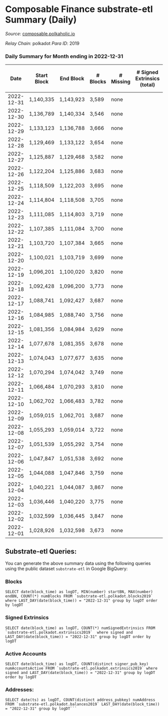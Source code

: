 # Composable Finance substrate-etl Summary (Daily)

_Source_: [composable.polkaholic.io](https://composable.polkaholic.io)

*Relay Chain*: polkadot
*Para ID*: 2019



### Daily Summary for Month ending in 2022-12-31


| Date | Start Block | End Block | # Blocks | # Missing | # Signed Extrinsics (total) | # Active Accounts | # Addresses with Balances | # Events | # Transfers | # XCM Transfers In | # XCM Transfers Out |
| ---- | ----------- | --------- | -------- | --------- | --------------------------- | ----------------- | ------------------------- | -------- | ----------- | ------------------ | ------------------- |
| 2022-12-31 | 1,140,335 | 1,143,923 | 3,589 | none  |  |  | 7 | 7,180 |   |   |   |
| 2022-12-30 | 1,136,789 | 1,140,334 | 3,546 | none  |  |  | 7 | 7,094 |   |   |   |
| 2022-12-29 | 1,133,123 | 1,136,788 | 3,666 | none  |  |  | 7 | 7,334 |   |   |   |
| 2022-12-28 | 1,129,469 | 1,133,122 | 3,654 | none  |  |  | 7 | 7,310 |   |   |   |
| 2022-12-27 | 1,125,887 | 1,129,468 | 3,582 | none  |  |  | 7 | 7,166 |   |   |   |
| 2022-12-26 | 1,122,204 | 1,125,886 | 3,683 | none  |  |  | 7 | 7,368 |   |   |   |
| 2022-12-25 | 1,118,509 | 1,122,203 | 3,695 | none  |  |  | 7 | 7,392 |   |   |   |
| 2022-12-24 | 1,114,804 | 1,118,508 | 3,705 | none  |  |  | 7 | 7,412 |   |   |   |
| 2022-12-23 | 1,111,085 | 1,114,803 | 3,719 | none  |  |  | 7 | 7,440 |   |   |   |
| 2022-12-22 | 1,107,385 | 1,111,084 | 3,700 | none  |  |  | 7 | 7,405 |   |   |   |
| 2022-12-21 | 1,103,720 | 1,107,384 | 3,665 | none  |  |  | 7 | 7,332 |   |   |   |
| 2022-12-20 | 1,100,021 | 1,103,719 | 3,699 | none  |  |  | 7 | 7,400 |   |   |   |
| 2022-12-19 | 1,096,201 | 1,100,020 | 3,820 | none  |  |  | 7 | 7,642 |   |   |   |
| 2022-12-18 | 1,092,428 | 1,096,200 | 3,773 | none  |  |  | 7 | 7,549 |   |   |   |
| 2022-12-17 | 1,088,741 | 1,092,427 | 3,687 | none  |  |  | 7 | 7,376 |   |   |   |
| 2022-12-16 | 1,084,985 | 1,088,740 | 3,756 | none  |  |  | 7 | 7,514 |   |   |   |
| 2022-12-15 | 1,081,356 | 1,084,984 | 3,629 | none  |  |  | 7 | 7,260 |   |   |   |
| 2022-12-14 | 1,077,678 | 1,081,355 | 3,678 | none  |  |  | 7 | 7,358 |   |   |   |
| 2022-12-13 | 1,074,043 | 1,077,677 | 3,635 | none  |  |  | 7 | 7,272 |   |   |   |
| 2022-12-12 | 1,070,294 | 1,074,042 | 3,749 | none  |  |  | 7 | 7,500 |   |   |   |
| 2022-12-11 | 1,066,484 | 1,070,293 | 3,810 | none  |  |  | 7 | 7,622 |   |   |   |
| 2022-12-10 | 1,062,702 | 1,066,483 | 3,782 | none  |  |  | 7 | 7,566 |   |   |   |
| 2022-12-09 | 1,059,015 | 1,062,701 | 3,687 | none  |  |  | 7 | 7,376 |   |   |   |
| 2022-12-08 | 1,055,293 | 1,059,014 | 3,722 | none  |  |  | 7 | 7,449 |   |   |   |
| 2022-12-07 | 1,051,539 | 1,055,292 | 3,754 | none  |  |  | 7 | 7,510 |   |   |   |
| 2022-12-06 | 1,047,847 | 1,051,538 | 3,692 | none  |  |  | 7 | 7,386 |   |   |   |
| 2022-12-05 | 1,044,088 | 1,047,846 | 3,759 | none  |  |  | 7 | 7,520 |   |   |   |
| 2022-12-04 | 1,040,221 | 1,044,087 | 3,867 | none  |  |  | 7 | 7,743 |   | 1  |   |
| 2022-12-03 | 1,036,446 | 1,040,220 | 3,775 | none  |  |  | 7 | 7,552 |   |   |   |
| 2022-12-02 | 1,032,599 | 1,036,445 | 3,847 | none  |  |  | 7 | 7,696 |   |   |   |
| 2022-12-01 | 1,028,926 | 1,032,598 | 3,673 | none  |  |  | 7 | 7,348 |   |   |   |

## Substrate-etl Queries:
You can generate the above summary data using the following queries using the public dataset `substrate-etl` in Google BigQuery:


### Blocks
```
SELECT date(block_time) as logDT, MIN(number) startBN, MAX(number) endBN, COUNT(*) numBlocks FROM `substrate-etl.polkadot.blocks2019`  where LAST_DAY(date(block_time)) = "2022-12-31" group by logDT order by logDT
```


### Signed Extrinsics
```
SELECT date(block_time) as logDT, COUNT(*) numSignedExtrinsics FROM `substrate-etl.polkadot.extrinsics2019`  where signed and LAST_DAY(date(block_time)) = "2022-12-31" group by logDT order by logDT
```


### Active Accounts
```
SELECT date(block_time) as logDT, COUNT(distinct signer_pub_key) numAccountsActive FROM `substrate-etl.polkadot.extrinsics2019` where signed and LAST_DAY(date(block_time)) = "2022-12-31" group by logDT order by logDT
```


### Addresses:
```
SELECT date(ts) as logDT, COUNT(distinct address_pubkey) numAddress FROM `substrate-etl.polkadot.balances2019` LAST_DAY(date(block_time)) = "2022-12-31" group by logDT```

